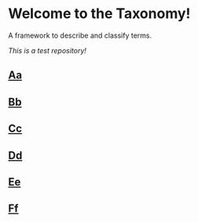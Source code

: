 # Welcome to the Taxonomy! 

A framework to describe and classify terms.

*This is a test repository!*

## [Aa](Aa.md)

## [Bb](Bb.md)

## [Cc](Bb.md)

## [Dd](Bb.md)

## [Ee](Bb.md)

## [Ff](Bb.md)
